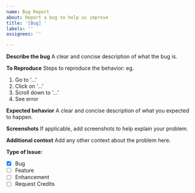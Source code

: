 ```yaml
---
name: Bug Report
about: Report a bug to help us improve
title: '[Bug] '
labels: ''
assignees: ''

---
```


**Describe the bug**
A clear and concise description of what the bug is.

**To Reproduce**
Steps to reproduce the behavior:
eg.
1. Go to '...'
2. Click on '...'
3. Scroll down to '...'
4. See error

**Expected behavior**
A clear and concise description of what you expected to happen.

**Screenshots**
If applicable, add screenshots to help explain your problem.

**Additional context**
Add any other context about the problem here.

**Type of Issue:**
- [x] Bug
- [ ] Feature
- [ ] Enhancement
- [ ] Request Credits
